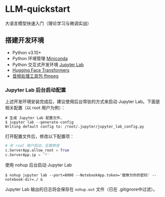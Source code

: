 # LLM-quickstart
大语言模型快速入门（理论学习与微调实战）



## 搭建开发环境

- Python v3.10+
- Python 环境管理 [Miniconda](https://docs.conda.io/projects/miniconda/en/latest/)
- Python 交互式开发环境 [Jupyter Lab](https://jupyterlab.readthedocs.io/en/stable/getting_started/installation.html)
- [Hugging Face Transformers](https://huggingface.co/docs/transformers/installation#install-with-conda)
- [音频处理工具包 ffmpeg](https://phoenixnap.com/kb/install-ffmpeg-ubuntu)

### Jupyter Lab 后台启动配置

上述开发环境安装完成后，建议使用后台常驻的方式来启动 Jupyter Lab。下面是相关配置（以 root 用户为例）：

```shell
# 生成 Jupyter Lab 配置文件，
$ jupyter lab --generate-config
Writing default config to: /root/.jupyter/jupyter_lab_config.py
```

打开配置文件后，修改以下配置项：

```python
# 非 root 用户启动，无需修改
c.ServerApp.allow_root = True
c.ServerApp.ip = '*'
```

使用 nohup 后台启动 Jupyter Lab
```shell
$ nohup jupyter lab --port=8000 --NotebookApp.token='替换为你的密码' --notebook-dir=./ &
```

Jupyter Lab 输出的日志将会保存在 `nohup.out` 文件（已在 .gitignore中过滤）。